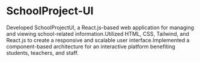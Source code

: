 # SchoolProject-UI
Developed SchoolProjectUI, a React.js-based web application for managing and viewing school-related information.Utilized HTML, CSS, Tailwind, and React.js to create a responsive and scalable user interface.Implemented a component-based architecture for an interactive platform benefiting students, teachers, and staff.
